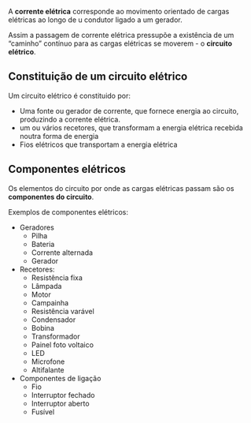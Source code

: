
A **corrente elétrica** corresponde ao movimento orientado de cargas elétricas ao longo de u condutor ligado a um gerador.

Assim a passagem de corrente elétrica pressupõe a existência de um “caminho” contínuo para as cargas elétricas se moverem - o **circuito elétrico**.

## Constituição de um circuito elétrico

Um circuito elétrico é constituido por:
- Uma fonte ou gerador de corrente, que fornece energia ao circuito, produzindo a corrente elétrica.
- um ou vários recetores, que transformam a energia elétrica recebida noutra forma de energia
- Fios elétricos que transportam a energia elétrica

## Componentes elétricos
Os elementos do circuito por onde as cargas elétricas passam são os **componentes do circuito**.

Exemplos de componentes elétricos:
- Geradores
	- Pilha
	- Bateria
	- Corrente alternada
	- Gerador
- Recetores:
	- Resistência fixa
	- Lâmpada
	- Motor
	- Campainha
	- Resistência varável
	- Condensador
	- Bobina
	- Transformador
	- Painel foto voltaico
	- LED
	- Microfone
	- Altifalante
- Componentes de ligação
	- Fio
	- Interruptor fechado
	- Interruptor aberto
	- Fusível
